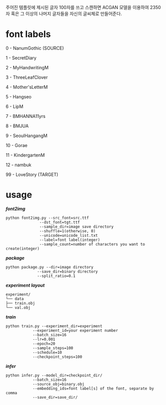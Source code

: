 주어진 템플릿에 제시된 글자 100자를 쓰고 스캔하면 ACGAN 모델을 이용하여 2350자 혹은 그 이상의 나머지 글자들을 자신의 글씨체로 만들어준다.




# font labels
0 - NanumGothic (SOURCE)

1 - SecretDiary

2 - MyHandwritingM

3 - ThreeLeafClover

4 - Mother'sLetterM

5 - Hangseo

6 - LipM

7 - BMHANNA11yrs

8 - BMJUA

9 - SeoulHangangM

10 - Gorae

11 - KindergartenM

12 - nambuk

99 - LoveStory (TARGET)

# usage
***font2img***
   
    python font2img.py --src_font=src.ttf
                   --dst_font=tgt.ttf
                   --sample_dir=image save directory
                   --shuffle=1(otherwise, 0)
                   --unicode=unicode_list.txt
                   --label=font label(integer)
                   --sample_count=number of characters you want to create(integer)


***package***

    python package.py --dir=image directory
                  --save_dir=binary directory
                  --split_ratio=0.1

***experiment layout***

    experiment/
    └── data
    ├── train.obj
    └── val.obj

***train***

    python train.py --experiment_dir=experiment 
                --experiment_id=your experiment number
                --batch_size=16 
                --lr=0.001
                --epoch=20 
                --sample_steps=100 
                --schedule=10
                --checkpoint_steps=100
***infer***

    python infer.py --model_dir=checkpoint_dir/
                --batch_size=16 
                --source_obj=binary.obj 
                --embedding_ids=font label[s] of the font, separate by comma
                --save_dir=save_dir/
